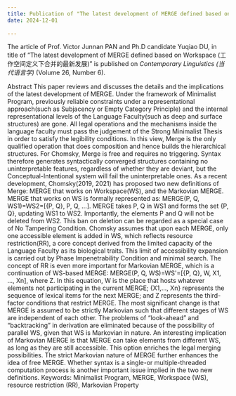```yaml
---
title: Publication of "The latest development of MERGE defined based on Workspace (工作空间定义下合并的最新发展 ) in Contemporary Linguistics (当代语言学)
date: 2024-12-01
  
---
```

The article of Prof. Victor Junnan PAN and Ph.D candidate Yuqiao DU, in title of “The latest development of MERGE defined based on Workspace (工作空间定义下合并的最新发展)” is published on *Contemporary Linguistics (当代语言学)* (Volume 26, Number 6).

<!--more-->
Abstract
This paper reviews and discusses the details and the implications of the latest development of MERGE. Under the framework of Minimalist Program, previously reliable constraints under a representational approach(such as Subjacency or Empty Category Principle) and the internal representational levels of the Language Faculty(such as deep and surface structures) are gone. All legal operations and the mechanisms inside the language faculty must pass the judgement of the Strong Minimalist Thesis in order to satisfy the legibility conditions. In this view, Merge is the only qualified operation that does composition and hence builds the hierarchical structures. For Chomsky, Merge is free and requires no triggering. Syntax therefore generates syntactically converged structures containing no uninterpretable features, regardless of whether they are deviant, but the Conceptual-Intentional system will fail the uninterpretable ones. As a recent development, Chomsky(2019, 2021) has proposed two new definitions of Merge: MERGE that works on Workspace(WS), and the Markovian MERGE. MERGE that works on WS is formally represented as: MERGE(P, Q, WS1)=WS2=[{P, Q}, P, Q, …]. MERGE takes P, Q in WS1 and forms the set {P, Q}, updating WS1 to WS2. Importantly, the elements P and Q will not be deleted from WS2. This ban on deletion can be regarded as a special case of No Tampering Condition. Chomsky assumes that upon each MERGE, only one accessible element is added in WS, which reflects resource restriction(RR), a core concept derived from the limited capacity of the Language Faculty as its biological traits. This limit of accessibility expansion is carried out by Phase Impenetrability Condition and minimal search. The concept of RR is even more important for Markovian MERGE, which is a continuation of WS-based MERGE: MERGE(P, Q, WS)=WS'=[{P, Q}, W, X1, …, Xn], where Z. In this equation, W is the place that hosts whatever elements not participating in the current MERGE; {X1,…, Xn} represents the sequence of lexical items for the next MERGE; and Z represents the third-factor conditions that restrict MERGE. The most significant change is that MERGE is assumed to be strictly Markovian such that different stages of WS are independent of each other. The problems of “look-ahead” and “backtracking” in derivation are eliminated because of the possibility of parallel WS, given that WS is Markovian in nature. An interesting implication of Markovian MERGE is that MERGE can take elements from different WS, as long as they are still accessible. This option enriches the legal merging possibilities. The strict Markovian nature of MERGE further enhances the idea of free MERGE. Whether syntax is a single-or multiple-threaded computation process is another important issue implied in the two new definitions.
Keywords: Minimalist Program, MERGE, Workspace (WS), resource restriction (RR), Markovian Property 
